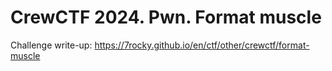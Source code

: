 # CrewCTF 2024. Pwn. Format muscle

Challenge write-up: https://7rocky.github.io/en/ctf/other/crewctf/format-muscle
